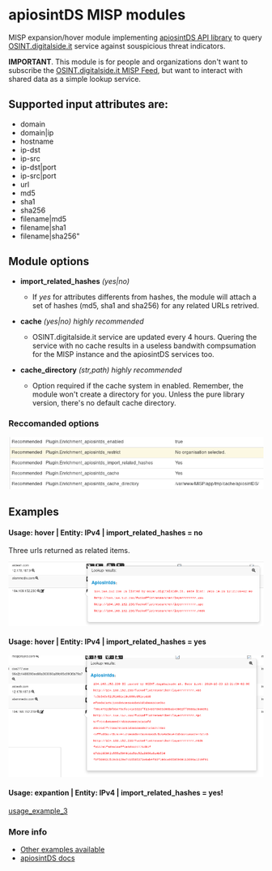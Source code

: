 # apiosintDS MISP modules

MISP expansion/hover module implementing [apiosintDS API library](https://github.com/davidonzo/apiosintDS) to query [OSINT.digitalside.it](https://osint.digitalside.it) service against souspicious threat indicators.

**IMPORTANT**. This module is for people and organizations don't want to subscribe the [OSINT.digitalside.it MISP Feed](https://osint.digitalside.it/Threat-Intel/digitalside-misp-feed/), but want to interact with shared data as a simple lookup service.

## Supported input attributes are:
* domain
* domain|ip
* hostname
* ip-dst
* ip-src
* ip-dst|port
* ip-src|port
* url
* md5
* sha1
* sha256
* filename|md5
* filename|sha1
* filename|sha256"

## Module options
* **import_related_hashes** *(yes|no)*
	* If *yes* for attributes differents from hashes, the module will attach a set of hashes (md5, sha1 and sha256) for any related URLs retrived.

* **cache** *(yes|no)* *highly recommended*
	* OSINT.digitalside.it service are updated every 4 hours. Quering the service with no cache results in a useless bandwith compsumation for the MISP instance and the apiosintDS services too.

* **cache_directory** *(str,path)* *highly recommended*
	* Option required if the cache system in enabled. Remember, the module won't create a directory for you. Unless the pure library version, there's no default cache directory.

### Reccomanded options
![Module Options](https://raw.githubusercontent.com/davidonzo/host/master/examples_apiosintDS_MISP_Module/module_optionsGOOD.png)

## Examples

#### Usage: hover | Entity: IPv4 | import_related_hashes = no

Three urls returned as related items.

![usage_example_1](https://raw.githubusercontent.com/davidonzo/host/master/examples_apiosintDS_MISP_Module/ip_.png)

#### Usage: hover | Entity: IPv4 | import_related_hashes = yes
![usage_example_2](https://raw.githubusercontent.com/davidonzo/host/master/examples_apiosintDS_MISP_Module/ip_hash.png)

#### Usage: expantion | Entity: IPv4 | import_related_hashes = yes!
[usage_example_3](https://raw.githubusercontent.com/davidonzo/host/master/examples_apiosintDS_MISP_Module/enrich_results.png)

### More info
* [Other examples available](https://github.com/davidonzo/host/tree/master/examples_apiosintDS_MISP_Module)
* [apiosintDS docs](https://apiosintds.readthedocs.io/en/latest/)
